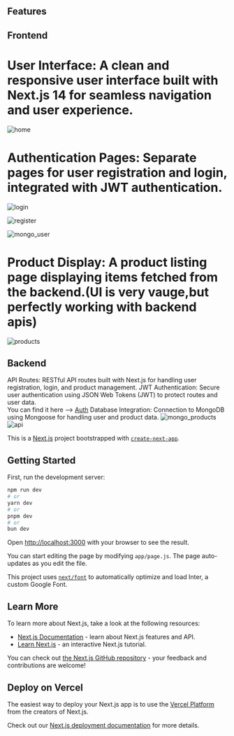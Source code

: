 ## Features

## Frontend

# User Interface: A clean and responsive user interface built with Next.js 14 for seamless navigation and user experience.

![home](https://github.com/AdityaB1152/infras/assets/83021173/05528ab2-ed43-4807-98e8-e66974bfeb25)

# Authentication Pages: Separate pages for user registration and login, integrated with JWT authentication.

![login](https://github.com/AdityaB1152/infras/assets/83021173/3da278da-3a24-4717-9464-ff7f2e8fdc82)

![register](https://github.com/AdityaB1152/infras/assets/83021173/5569bb0d-8aba-4d21-b451-33a67eaad2c4)

![mongo_user](https://github.com/AdityaB1152/infras/assets/83021173/3bf0637d-2d67-4bcb-bbba-203f6342527f)


# Product Display: A product listing page displaying items fetched from the backend.(UI is very vauge,but perfectly working with backend apis)

![products](https://github.com/AdityaB1152/infras/assets/83021173/d4ab3764-64e6-4085-bac0-c1c504f366b1)

## Backend
API Routes: RESTful API routes built with Next.js for handling user registration, login, and product management.
JWT Authentication: Secure user authentication using JSON Web Tokens (JWT) to protect routes and user data.  
You can find it here --> [Auth](https://github.com/AdityaB1152/infras/blob/main/src/pages/api/auth/%5B...nextauth%5D.js)
Database Integration: Connection to MongoDB using Mongoose for handling user and product data.
![mongo_products](https://github.com/AdityaB1152/infras/assets/83021173/e6f59cef-46bd-4780-bf1f-836dd249204e)
![api](https://github.com/AdityaB1152/infras/assets/83021173/9ebc5c5d-b915-44b0-8a0f-2d03c40869ae)


This is a [Next.js](https://nextjs.org/) project bootstrapped with [`create-next-app`](https://github.com/vercel/next.js/tree/canary/packages/create-next-app).

## Getting Started

First, run the development server:

```bash
npm run dev
# or
yarn dev
# or
pnpm dev
# or
bun dev
```

Open [http://localhost:3000](http://localhost:3000) with your browser to see the result.

You can start editing the page by modifying `app/page.js`. The page auto-updates as you edit the file.

This project uses [`next/font`](https://nextjs.org/docs/basic-features/font-optimization) to automatically optimize and load Inter, a custom Google Font.

## Learn More

To learn more about Next.js, take a look at the following resources:

- [Next.js Documentation](https://nextjs.org/docs) - learn about Next.js features and API.
- [Learn Next.js](https://nextjs.org/learn) - an interactive Next.js tutorial.

You can check out [the Next.js GitHub repository](https://github.com/vercel/next.js/) - your feedback and contributions are welcome!

## Deploy on Vercel

The easiest way to deploy your Next.js app is to use the [Vercel Platform](https://vercel.com/new?utm_medium=default-template&filter=next.js&utm_source=create-next-app&utm_campaign=create-next-app-readme) from the creators of Next.js.

Check out our [Next.js deployment documentation](https://nextjs.org/docs/deployment) for more details.
